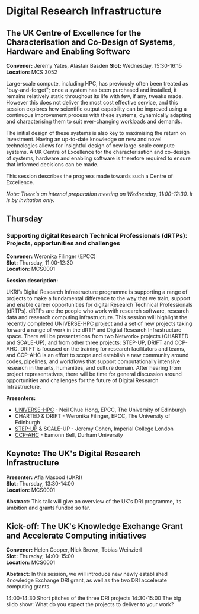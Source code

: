 # Digital Research Infrastructure

<a id='session-1'></a>
## The UK Centre of Excellence for the Characterisation and Co-Design of Systems, Hardware and Enabling Software


**Convener:** Jeremy Yates, Alastair Basden
**Slot:** Wednesday, 15:30-16:15\
**Location:** MCS 3052

Large-scale compute, including HPC, has previously often been treated as "buy-and-forget"; once a system has been purchased and installed, it remains relatively static throughout its life with few, if any, tweaks made.  However this does not deliver the most cost effective service, and this session explores how scientific output capability can be improved using a continuous improvement process with these systems, dynamically adapting and characterising them to suit ever-changing workloads and demands.

The initial design of these systems is also key to maximising the return on investment.  Having an up-to-date knowledge on new and novel technologies allows for insightful design of new large-scale compute systems.  A UK Centre of Excellence for the characterisation and co-design of systems, hardware and enabling software is therefore required to ensure that informed decisions can be made.

This session describes the progress made towards such a Centre of Excellence.


*Note: There's an internal preparation meeting on Wednesday, 11:00-12:30. It is by invitation only.*


## Thursday

<a id='session-2'></a>
### Supporting digital Research Technical Professionals (dRTPs): Projects, opportunities and challenges

**Convener:** Weronika Filinger (EPCC)\
**Slot:** Thursday, 11:00-12:30\
**Location:** MCS0001

**Session description:**

UKRI’s Digital Research Infrastructure programme is supporting a range of projects to make a fundamental difference to the way that we train, support and enable career opportunities for digital Research Technical Professionals (dRTPs). dRTPs are the people who work with research software, research data and research computing infrastructure. This session will highlight the recently completed UNIVERSE-HPC project and a set of new projects taking forward a range of work in the dRTP and Digital Research Infrastructure space. There will be presentations from two Network+ projects (CHARTED and SCALE-UP), and from other three projects: STEP-UP, DRIFT and CCP-AHC. DRIFT is focused on the training for research facilitators and teams, and CCP-AHC is an effort to scope and establish a new community around codes, pipelines, and workflows that support computationally intensive research in the arts, humanities, and culture domain. After hearing from project representatives, there will be time for general discussion around opportunities and challenges for the future of Digital Research Infrastructure.

**Presenters:**

- <a href="https://www.universe-hpc.ac.uk/">UNIVERSE-HPC</a> - Neil Chue Hong, EPCC, The University of Edinburgh
- CHARTED & DRIFT - Weronika Filinger, EPCC, The University of Edinburgh
- <a href="https://step-up.ac.uk/">STEP-UP</a> & SCALE-UP - Jeremy Cohen, Imperial College London
- <a href="https://www.ccpahc.ac.uk/">CCP-AHC</a> - Eamonn Bell, Durham University


<a id='session-3'></a>
## Keynote: The UK's Digital Research Infrastructure

**Presenter:** Afia Masood (UKRI)\
**Slot:** Thursday, 13:30-14:00\
**Location:** MCS0001

**Abstract:** This talk will give an overview of the UK's DRI programme, its ambition and grants funded so far.

<a id='session-4'></a>
## Kick-off: The UK's Knowledge Exchange Grant and Accelerate Computing initiatives

**Convener:** Helen Cooper, Nick Brown, Tobias Weinzierl\
**Slot:** Thursday, 14:00-15:00\
**Location:** MCS0001

**Abstract:** In this session, we will introduce new newly established Knowledge Exchange DRI grant, as well as the two DRI accelerate computing grants.

14:00-14:30 Short pitches of the three DRI projects
14:30-15:00 The big slido show: What do you expect the projects to deliver to your work?
